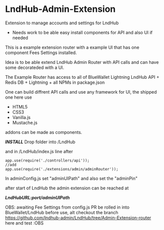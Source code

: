 # LndHub-Admin-Extension

Extension to manage accounts and settings for LndHub

- Needs work to be able easy install components for API and also UI if needed

This is a example extension router with a example UI that has one component Fees Settings installed.

Idea is to be able extend LndHub Admin Router with API calls and can have some decorateded with a UI.

The Example Router has access to all of BlueWallet Lightning LndHub API + Redis DB + Lightning + all NPMs in package.json

One can build diffrent API calls and use any framework for UI, the shipped one here use 
- HTML5
- CSS3
- Vanilla.js
- Mustache.js

addons can be made as components.

***INSTALL***
Drop folder into /LndHub

and in /LndHub/index.js line after
```
app.use(require('./controllers/api'));
//add
app.use(require('./extensions/admin/adminRouter'));
```
In adminConfig.js set "adminUIPath" and also set the "adminPin"

after start of LndHub the admin extension can be reached at 

***LndHubURL:port/adminUIPath***

OBS: awaiting Fee Settings from config.js PR be rolled in into BlueWallet/LndHub before use, alt checkout the branch https://github.com/lndhub-admin/LndHub/tree/Admin-Extension-router here and test :OBS
